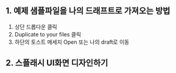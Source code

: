 ## 1. 예제 샘플파일을 나의 드래프트로 가져오는 방법
1. 상단 드롭다운 클릭
2. Duplicate to your files 클릭
3. 하단의 토스트 메세지 Open 또는 나의 draft로 이동

## 2. 스플래시 UI화면 디자인하기
